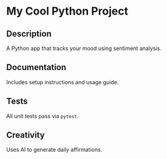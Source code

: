 # My Cool Python Project

## Description
A Python app that tracks your mood using sentiment analysis.

## Documentation
Includes setup instructions and usage guide.

## Tests
All unit tests pass via `pytest`.

## Creativity
Uses AI to generate daily affirmations.
